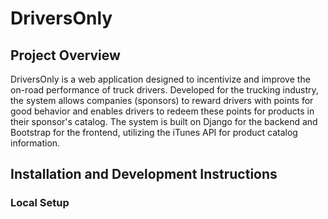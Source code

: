# DriversOnly

## Project Overview
DriversOnly is a web application designed to incentivize and improve the on-road performance of truck drivers. Developed for the trucking industry, the system allows companies (sponsors) to reward drivers with points for good behavior and enables drivers to redeem these points for products in their sponsor's catalog. The system is built on Django for the backend and Bootstrap for the frontend, utilizing the iTunes API for product catalog information.

## Installation and Development Instructions
### Local Setup
